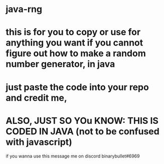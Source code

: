 # java-rng
# this is for you to copy or use for anything you want if you cannot figure out how to make a random number generator, in java
# just paste the code into your repo and credit me, 
# ALSO, JUST SO YOu KNOW: THIS IS CODED IN JAVA (not to be confused with javascript)
if you wanna use this message me on discord
binarybullet#6969
